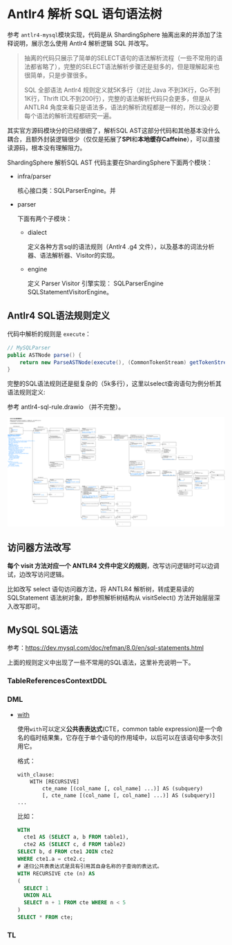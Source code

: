 # Antlr4 解析 SQL 语句语法树

参考 `antlr4-mysql`模块实现，代码是从 ShardingSphere 抽离出来的并添加了注释说明，展示怎么使用 Antlr4 解析逻辑 SQL 并改写。

> 抽离的代码只展示了简单的SELECT语句的语法解析流程（一些不常用的语法都省略了），完整的SELECT语法解析步骤还是挺多的，但是理解起来也很简单，只是步骤很多。
>
> SQL 全部语法 Antlr4 规则定义就5K多行（对比 Java 不到3K行，Go不到1K行，Thrift IDL不到200行），完整的语法解析代码只会更多，但是从 ANTLR4 角度来看只是语法多，语法的解析流程都是一样的，所以没必要每个语法的解析流程都研究一遍。

其实官方源码模块分的已经很细了，解析SQL AST这部分代码和其他基本没什么耦合，且额外封装逻辑很少（仅仅是拓展了**SPI**和**本地缓存Caffeine**），可以直接读源码，根本没有理解阻力。

ShardingSphere 解析SQL AST 代码主要在ShardingSphere下面两个模块：

+ infra/parser

  核心接口类：SQLParserEngine。并

+ parser

  下面有两个子模块：

  + dialect

    定义各种方言sql的语法规则（Antlr4 .g4 文件），以及基本的词法分析器、语法解析器、Visitor的实现。

  + engine

    定义 Parser Visitor 引擎实现： SQLParserEngine SQLStatementVisitorEngine。



## Antlr4 SQL语法规则定义

代码中解析的规则是 `execute`：

```java
// MySQLParser
public ASTNode parse() {
	return new ParseASTNode(execute(), (CommonTokenStream) getTokenStream());
}
```

完整的SQL语法规则还是挺复杂的（5k多行），这里以select查询语句为例分析其语法规则定义:

参考 antlr4-sql-rule.drawio （并不完整）。

![](imgs/antlr4-sql-rule.drawio.png)



## 访问器方法改写

**每个 visit 方法对应一个 ANTLR4 文件中定义的规则**，改写访问逻辑时可以边调试，边改写访问逻辑。

比如改写 select 语句访问器方法，将 ANTLR4 解析树，转成更易读的 SQLStatement 语法树对象，即参照解析树结构从 visitSelect() 方法开始层层深入改写即可。



## MySQL SQL语法

参考：https://dev.mysql.com/doc/refman/8.0/en/sql-statements.html

上面的规则定义中出现了一些不常用的SQL语法，这里补充说明一下。

### TableReferencesContextDDL

### DML

+ [with](https://dev.mysql.com/doc/refman/8.0/en/with.html)

  使用`with`可以定义**公共表表达式**(CTE，common table expression)是一个命名的临时结果集，它存在于单个语句的作用域中，以后可以在该语句中多次引用它。

  格式：

  ```
  with_clause:
      WITH [RECURSIVE]
          cte_name [(col_name [, col_name] ...)] AS (subquery)
          [, cte_name [(col_name [, col_name] ...)] AS (subquery)] ...
  ```

  比如：

  ```sql
  WITH
    cte1 AS (SELECT a, b FROM table1),
    cte2 AS (SELECT c, d FROM table2)
  SELECT b, d FROM cte1 JOIN cte2
  WHERE cte1.a = cte2.c;
  # 递归公共表表达式是具有引用其自身名称的子查询的表达式。
  WITH RECURSIVE cte (n) AS
  (
    SELECT 1
    UNION ALL
    SELECT n + 1 FROM cte WHERE n < 5
  )
  SELECT * FROM cte;
  ```

### TL

